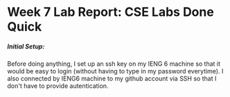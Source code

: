 # Week 7 Lab Report: CSE Labs Done Quick

##### Initial Setup:
Before doing anything, I set up an ssh key on my IENG 6 machine so that it would be easy to login (without having to type in my password everytime).
I also connected by IENG6 machine to my github account via SSH so that I don't have to provide autentication.
